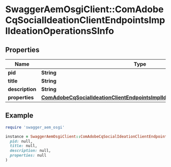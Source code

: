 # SwaggerAemOsgiClient::ComAdobeCqSocialIdeationClientEndpointsImplIdeationOperationsSInfo

## Properties

| Name | Type | Description | Notes |
| ---- | ---- | ----------- | ----- |
| **pid** | **String** |  | [optional] |
| **title** | **String** |  | [optional] |
| **description** | **String** |  | [optional] |
| **properties** | [**ComAdobeCqSocialIdeationClientEndpointsImplIdeationOperationsSProperties**](ComAdobeCqSocialIdeationClientEndpointsImplIdeationOperationsSProperties.md) |  | [optional] |

## Example

```ruby
require 'swagger_aem_osgi'

instance = SwaggerAemOsgiClient::ComAdobeCqSocialIdeationClientEndpointsImplIdeationOperationsSInfo.new(
  pid: null,
  title: null,
  description: null,
  properties: null
)
```

